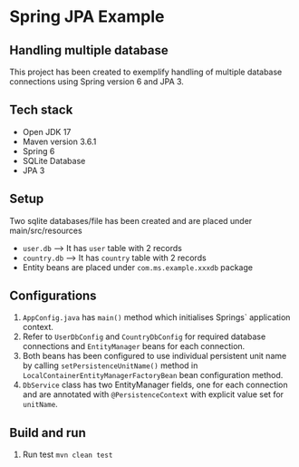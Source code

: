 # Spring JPA Example
## Handling multiple database

This project has been created to exemplify handling of multiple database connections using Spring version 6 and JPA 3.

## Tech stack
- Open JDK 17
- Maven version 3.6.1
- Spring 6
- SQLite Database
- JPA 3

## Setup
Two sqlite databases/file has been created and are placed under main/src/resources
  - `user.db` --> It has `user` table with 2 records
  - `country.db` --> It has `country` table with 2 records
  - Entity beans are placed under `com.ms.example.xxxdb` package

## Configurations
1. `AppConfig.java` has `main()` method which initialises Springs` application context.
1. Refer to `UserDbConfig` and `CountryDbConfig` for required database connections and `EntityManager` beans for each connection.
1. Both beans has been configured to use individual persistent unit name by calling `setPersistenceUnitName()` method in `LocalContainerEntityManagerFactoryBean` bean configuration method.
1. `DbService` class has two EntityManager fields, one for each connection and are annotated with `@PersistenceContext` with explicit value set for `unitName`.

## Build and run
1. Run test `mvn clean test`
